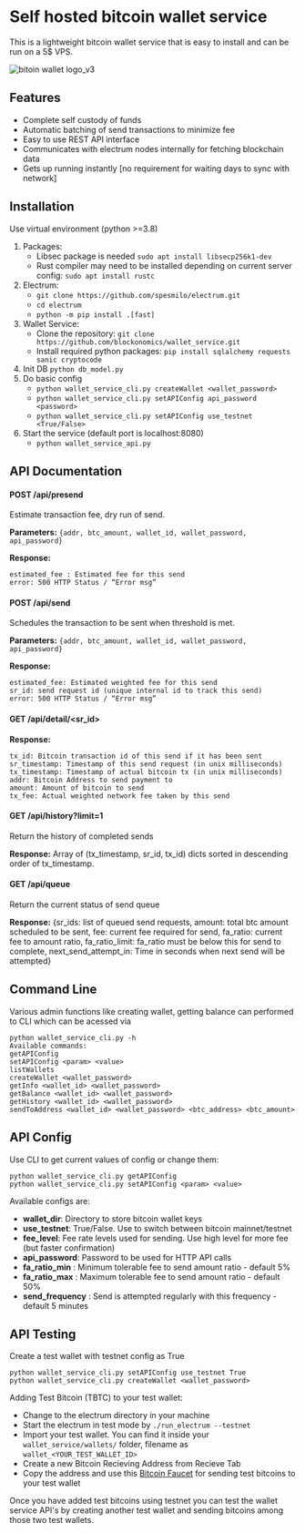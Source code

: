 # Self hosted bitcoin wallet service
This is a lightweight bitcoin wallet service that is easy to install and can be run on a 5$ VPS. 

![bitoin wallet logo_v3](https://user-images.githubusercontent.com/22165583/161193392-98442101-9de4-4292-a55e-14ec70a29e8e.png)

## Features
- Complete self custody of funds
- Automatic batching of send transactions to minimize fee
- Easy to use REST API interface 
- Communicates with electrum nodes internally for fetching blockchain data 
- Gets up running instantly [no requirement for waiting days to sync with network] 

## Installation 
Use virtual environment (python >=3.8)
1. Packages:
    * Libsec package is needed `sudo apt install libsecp256k1-dev`
    * Rust compiler may need to be installed depending on current server config: `sudo apt install rustc`
2. Electrum:
    * `git clone https://github.com/spesmilo/electrum.git`
    * `cd electrum`
    * `python -m pip install .[fast]`
3. Wallet Service:
    * Clone the repository: `git clone https://github.com/blockonomics/wallet_service.git`
    * Install required python packages: `pip install sqlalchemy requests sanic cryptocode`
4. Init DB `python db_model.py`
5. Do basic config
    * `python wallet_service_cli.py createWallet <wallet_password>`
    * `python wallet_service_cli.py setAPIConfig api_password <password>`
    * `python wallet_service_cli.py setAPIConfig use_testnet <True/False>`
6. Start the service (default port is localhost:8080)
    * `python wallet_service_api.py`





## API Documentation

#### POST /api/presend
Estimate transaction fee, dry run of send.

**Parameters:**
`{addr, btc_amount, wallet_id, wallet_password, api_password}`

**Response:**
```
estimated_fee : Estimated fee for this send 
error: 500 HTTP Status / “Error msg”
```

#### POST /api/send
Schedules the transaction to be sent when threshold is met.

**Parameters:**
`{addr, btc_amount, wallet_id, wallet_password, api_password}`

**Response:**
```
estimated_fee: Estimated weighted fee for this send 
sr_id: send request id (unique internal id to track this send)  
error: 500 HTTP Status / “Error msg”
```

#### GET /api/detail/<sr_id>

**Response:**
``` 
tx_id: Bitcoin transaction id of this send if it has been sent 
sr_timestamp: Timestamp of this send request (in unix milliseconds)
tx_timestamp: Timestamp of actual bitcoin tx (in unix milliseconds)
addr: Bitcoin Address to send payment to
amount: Amount of bitcoin to send
tx_fee: Actual weighted network fee taken by this send
```

#### GET /api/history?limit=1

Return the history of completed sends

**Response:**
Array of (tx_timestamp, sr_id, tx_id) dicts sorted in descending order of tx_timestamp.

#### GET /api/queue

Return the current status of send queue

**Response:**
{sr_ids: list of queued send requests, amount: total btc amount scheduled to be sent, fee: current fee required for send, fa_ratio: current fee to amount ratio, fa_ratio_limit: fa_ratio must be below this for send to complete, next_send_attempt_in: Time in seconds when next send will be attempted}

## Command Line
Various admin functions like creating wallet, getting balance can performed to CLI which can be acessed via
```
python wallet_service_cli.py -h
Available commands:
getAPIConfig
setAPIConfig <param> <value>
listWallets
createWallet <wallet_password>
getInfo <wallet_id> <wallet_password>
getBalance <wallet_id> <wallet_password>
getHistory <wallet_id> <wallet_password>
sendToAddress <wallet_id> <wallet_password> <btc_address> <btc_amount>
```

## API Config

Use CLI to get current values of config or change them:
```
python wallet_service_cli.py getAPIConfig
python wallet_service_cli.py setAPIConfig <param> <value>
```
Available configs are:
* **wallet_dir**: Directory to store bitcoin wallet keys
* **use_testnet**: True/False. Use to switch between bitcoin mainnet/testnet
* **fee_level**: Fee rate levels used for sending. Use high level for more fee (but faster confirmation)
* **api_password**: Password to be used for HTTP API calls 
* **fa_ratio_min** : Minimum tolerable fee to send amount ratio - default 5% 
* **fa_ratio_max** : Maximum tolerable fee to send amount ratio - default 50%
* **send_frequency** : Send is attempted regularly with this frequency  - default 5 minutes

## API Testing

Create a test wallet with testnet config as True
```
python wallet_service_cli.py setAPIConfig use_testnet True
python wallet_service_cli.py createWallet <wallet_password>
```
Adding Test Bitcoin (TBTC) to your test wallet:
* Change to the electrum directory in your machine
* Start the electrum in test mode by `./run_electrum --testnet`
* Import your test wallet. You can find it inside your `wallet_service/wallets/` folder, filename as `wallet_<YOUR_TEST_WALLET_ID>`
* Create a new Bitcoin Recieving Address from Recieve Tab
* Copy the address and use this [Bitcoin Faucet](https://bitcoinfaucet.uo1.net/) for sending test bitcoins to your test wallet

Once you have added test bitcoins using testnet you can test the wallet service API's by creating another test wallet and sending bitcoins among those two test wallets.
